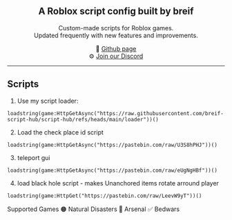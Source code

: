 <h2 align="center">
  A Roblox script config built by breif
  <br/>
</h2>

<p align="center">
  Custom-made scripts for Roblox games.<br/>
  Updated frequently with new features and improvements.
</p>

<p align="center">
  🔗 <a href="https://github.com/breif-script-hub/script-hub">Github page</a> <br/>
  ⚙️ <a href="https://discord.gg/nD5zARHUhP">Join our Discord</a> <br/>
</p>

---

## Scripts
1. Use my script loader:
```luau
loadstring(game:HttpGetAsync("https://raw.githubusercontent.com/breif-script-hub/script-hub/refs/heads/main/loader"))()
```
2. Load the check place id script
```luau
loadstring(game:HttpGetAsync("https://pastebin.com/raw/U3S8hPHJ"))()
```
3. teleport gui
```luau
loadstring(game:HttpGetAsync("https://pastebin.com/raw/eUgNgHBf"))()
```
4. load black hole script - makes Unanchored items rotate arround player
```luau
loadstring(game:HttpGet("https://pastebin.com/raw/LeevW9yT"))()
```
Supported Games
🟠 Natural Disasters
🔴 Arsenal
✅ Bedwars
